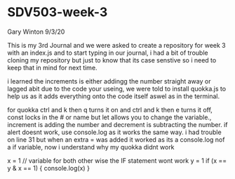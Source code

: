 # SDV503-week-3
Gary Winton
9/3/20

This is my 3rd Journal and we were asked to create a repository for week 3 with an index.js and to start typing in our journal, i had a bit of trouble cloning my repository but just to know that its case senstive so i need to keep that in mind for next time.

i learned the increments is either addingg the number straight away or lagged abit due to the code your useing, we were told to install quokka.js to help us as it adds everything onto the code itself aswel as in the terminal.

for quokka ctrl and k then q turns it on and ctrl and k then e turns it off, const locks in the # or name but let allows you to change the variable., increment is adding the number and decrement is subtracting the number. if alert doesnt work, use console.log as it works the same way.
i had trouble on line 31 but when an extra = was added it worked as its a console.log nof a if variable, now i understand why my quokka didnt work

x = 1 // variable for both other wise the IF statement wont work
y = 1
if (x == y & x  == 1) {
    console.log(x)  }
